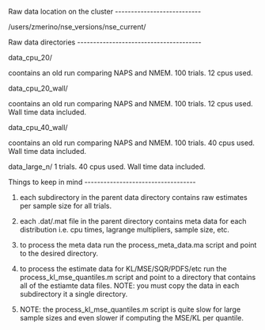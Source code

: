 

Raw data location on the cluster ---------------------------

/users/zmerino/nse_versions/nse_current/


Raw data directories ---------------------------------------

data_cpu_20/

coontains an old run comparing NAPS and NMEM.
100 trials.
12 cpus used.

data_cpu_20_wall/

coontains an old run comparing NAPS and NMEM. 
100 trials.
12 cpus used.
Wall time data included.

data_cpu_40_wall/

coontains an old run comparing NAPS and NMEM. 
100 trials.
40 cpus used.
Wall time data included.

data_large_n/
1 trials.
40 cpus used.
Wall time data included.

Things to keep in mind -----------------------------------

1) each subdirectory in the parent data directory contains
    raw estimates per sample size for all trials.
    
2) each .dat/.mat file in the parent directory contains
    meta data for each distribution i.e. cpu times, 
    lagrange multipliers, sample size, etc.

3) to process the meta data run the process_meta_data.ma
    script and point to the desired directory.

4) to process the estimate data for KL/MSE/SQR/PDFS/etc
    run the process_kl_mse_quantiles.m script and point
    to a directory that contains all of the estiamte data
    files. NOTE: you must copy the data in each 
    subdirectory it a single directory.

5) NOTE: the process_kl_mse_quantiles.m script is quite
    slow for large sample sizes and even slower if
    computing the MSE/KL per quantile.
